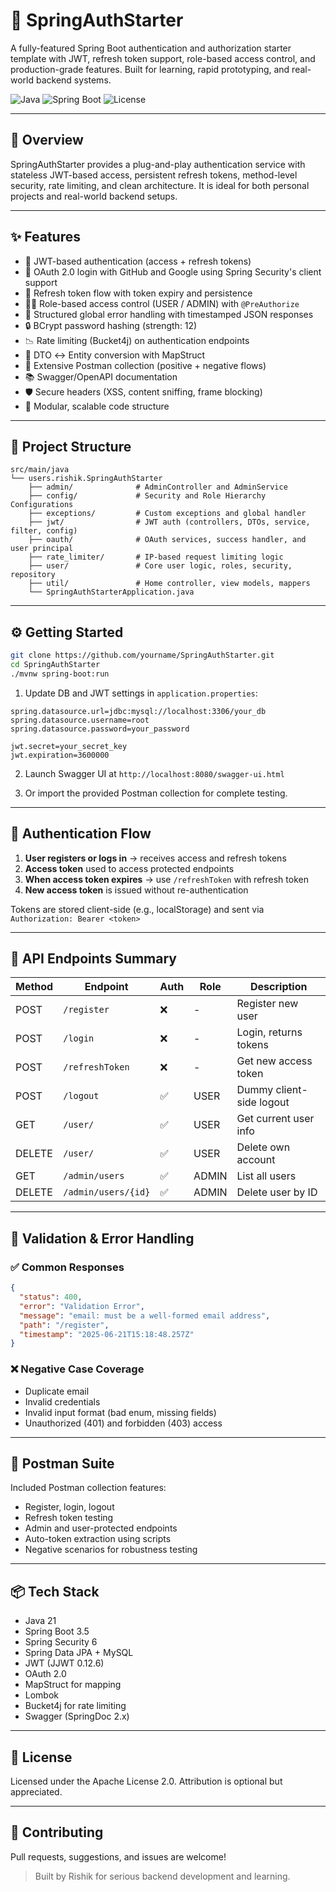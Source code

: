 # 🔐 SpringAuthStarter

A fully-featured Spring Boot authentication and authorization starter template with JWT, refresh token support, role-based access control, and production-grade features. Built for learning, rapid prototyping, and real-world backend systems.

![Java](https://img.shields.io/badge/Java-21-blue)
![Spring Boot](https://img.shields.io/badge/Spring_Boot-3.5-success)
![License](https://img.shields.io/badge/License-Apache_2.0-green)

---

## 📖 Overview

SpringAuthStarter provides a plug-and-play authentication service with stateless JWT-based access, persistent refresh tokens, method-level security, rate limiting, and clean architecture. It is ideal for both personal projects and real-world backend setups.

---

## ✨ Features

* 🔑 JWT-based authentication (access + refresh tokens)
* 🔐 OAuth 2.0 login with GitHub and Google using Spring Security's client support 
* 🔄 Refresh token flow with token expiry and persistence
* 🧑‍⚖️ Role-based access control (USER / ADMIN) with `@PreAuthorize`
* 🧾 Structured global error handling with timestamped JSON responses
* 🔒 BCrypt password hashing (strength: 12)
* 📉 Rate limiting (Bucket4j) on authentication endpoints
* 🧼 DTO ↔ Entity conversion with MapStruct
* 🧪 Extensive Postman collection (positive + negative flows)
* 📚 Swagger/OpenAPI documentation
* 🛡 Secure headers (XSS, content sniffing, frame blocking)
* 🧱 Modular, scalable code structure

---

## 📂 Project Structure

```
src/main/java
└── users.rishik.SpringAuthStarter
    ├── admin/              # AdminController and AdminService
    ├── config/             # Security and Role Hierarchy Configurations
    ├── exceptions/         # Custom exceptions and global handler
    ├── jwt/                # JWT auth (controllers, DTOs, service, filter, config)
    ├── oauth/              # OAuth services, success handler, and user principal
    ├── rate_limiter/       # IP-based request limiting logic
    ├── user/               # Core user logic, roles, security, repository
    ├── util/               # Home controller, view models, mappers
    └── SpringAuthStarterApplication.java
```

---

## ⚙️ Getting Started

```bash
git clone https://github.com/yourname/SpringAuthStarter.git
cd SpringAuthStarter
./mvnw spring-boot:run
```

1. Update DB and JWT settings in `application.properties`:

```properties
spring.datasource.url=jdbc:mysql://localhost:3306/your_db
spring.datasource.username=root
spring.datasource.password=your_password

jwt.secret=your_secret_key
jwt.expiration=3600000
```

2. Launch Swagger UI at `http://localhost:8080/swagger-ui.html`

3. Or import the provided Postman collection for complete testing.

---

## 🔐 Authentication Flow

1. **User registers or logs in** → receives access and refresh tokens
2. **Access token** used to access protected endpoints
3. **When access token expires** → use `/refreshToken` with refresh token
4. **New access token** is issued without re-authentication

Tokens are stored client-side (e.g., localStorage) and sent via `Authorization: Bearer <token>`

---

## 🔢 API Endpoints Summary

| Method | Endpoint            | Auth | Role  | Description              |
| ------ | ------------------- | ---- | ----- | ------------------------ |
| POST   | `/register`         | ❌    | -     | Register new user        |
| POST   | `/login`            | ❌    | -     | Login, returns tokens    |
| POST   | `/refreshToken`     | ❌    | -     | Get new access token     |
| POST   | `/logout`           | ✅    | USER  | Dummy client-side logout |
| GET    | `/user/`            | ✅    | USER  | Get current user info    |
| DELETE | `/user/`            | ✅    | USER  | Delete own account       |
| GET    | `/admin/users`      | ✅    | ADMIN | List all users           |
| DELETE | `/admin/users/{id}` | ✅    | ADMIN | Delete user by ID        |

---

## 🧪 Validation & Error Handling

### ✅ Common Responses

```json
{
  "status": 400,
  "error": "Validation Error",
  "message": "email: must be a well-formed email address",
  "path": "/register",
  "timestamp": "2025-06-21T15:18:48.257Z"
}
```

### ❌ Negative Case Coverage

* Duplicate email
* Invalid credentials
* Invalid input format (bad enum, missing fields)
* Unauthorized (401) and forbidden (403) access

---

## 🧰 Postman Suite

Included Postman collection features:

* Register, login, logout
* Refresh token testing
* Admin and user-protected endpoints
* Auto-token extraction using scripts
* Negative scenarios for robustness testing

---

## 📦 Tech Stack

* Java 21
* Spring Boot 3.5
* Spring Security 6
* Spring Data JPA + MySQL
* JWT (JJWT 0.12.6)
* OAuth 2.0
* MapStruct for mapping
* Lombok
* Bucket4j for rate limiting
* Swagger (SpringDoc 2.x)

---

## 💼 License

Licensed under the Apache License 2.0. Attribution is optional but appreciated.

---

## 🤝 Contributing

Pull requests, suggestions, and issues are welcome!

> Built by Rishik for serious backend development and learning.
